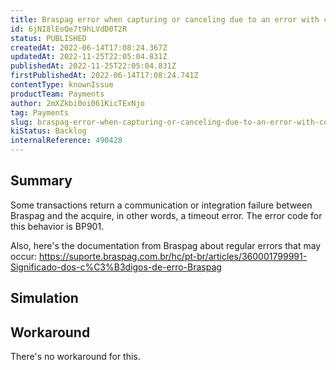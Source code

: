 ```yaml
---
title: Braspag error when capturing or canceling due to an error with code BP901
id: 6jNI8lEoQe7t9hLVdD0T2R
status: PUBLISHED
createdAt: 2022-06-14T17:08:24.367Z
updatedAt: 2022-11-25T22:05:04.831Z
publishedAt: 2022-11-25T22:05:04.831Z
firstPublishedAt: 2022-06-14T17:08:24.741Z
contentType: knownIssue
productTeam: Payments
author: 2mXZkbi0oi061KicTExNjo
tag: Payments
slug: braspag-error-when-capturing-or-canceling-due-to-an-error-with-code-bp901
kiStatus: Backlog
internalReference: 490428
---
```


## Summary


Some transactions return a communication or integration failure between Braspag and the acquire, in other words, a timeout error. The error code for this behavior is BP901.

Also, here's the documentation from Braspag about regular errors that may occur: https://suporte.braspag.com.br/hc/pt-br/articles/360001799991-Significado-dos-c%C3%B3digos-de-erro-Braspag



## Simulation





## Workaround


There's no workaround for this.

